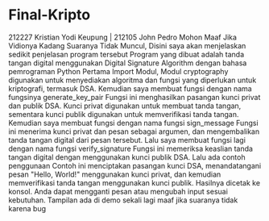 # Final-Kripto
212227 Kristian Yodi Keupung | 212105 John Pedro
Mohon Maaf Jika Vidionya Kadang Suaranya Tidak Muncul, Disini saya akan menjelaskan sedikit penjelasan program tersebut
Program yang dibuat adalah tanda tangan digital menggunakan Digital Signature Algorithm dengan bahasa pemrograman Python
Pertama Import Modul, Modul cryptography digunakan untuk menyediakan algoritma dan fungsi yang diperlukan untuk kriptografi, termasuk DSA.
Kemudian saya membuat fungsi dengan nama fungsinya generate_key_pair Fungsi ini menghasilkan pasangan kunci privat dan publik DSA. Kunci privat digunakan untuk membuat tanda tangan, sementara kunci publik digunakan untuk memverifikasi tanda tangan.
Kemudian saya membuat fungsi dengan nama fungsi sign_message Fungsi ini menerima kunci privat dan pesan sebagai argumen, dan mengembalikan tanda tangan digital dari pesan tersebut.
Lalu  saya membuat fungsi lagi dengan nama fungsi verify_signature Fungsi ini memeriksa keaslian tanda tangan digital dengan menggunakan kunci publik DSA.
Lalu ada contoh penggunaan Contoh ini menciptakan pasangan kunci DSA, menandatangani pesan "Hello, World!" menggunakan kunci privat, dan kemudian memverifikasi tanda tangan menggunakan kunci publik. Hasilnya dicetak ke konsol. Anda dapat mengganti pesan atau mengubah input sesuai kebutuhan.
Tampilan ada di demo sekali lagi maaf jika suaranya tidak karena bug
